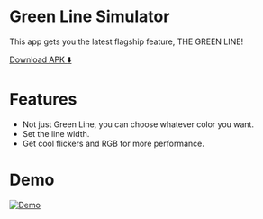 # Green Line Simulator
This app gets you the latest flagship feature, THE GREEN LINE!

[Download APK :arrow_down:](https://github.com/ronith256/Green-Line-Simulator/releases/download/v1.0.0/app-release.apk)

# Features
- Not just Green Line, you can choose whatever color you want.
- Set the line width.
- Get cool flickers and RGB for more performance.

# Demo 
[![Demo](https://img.youtube.com/vi/fVv7P9dntFY/0.jpg)](https://www.youtube.com/watch?v=fVv7P9dntFY)

